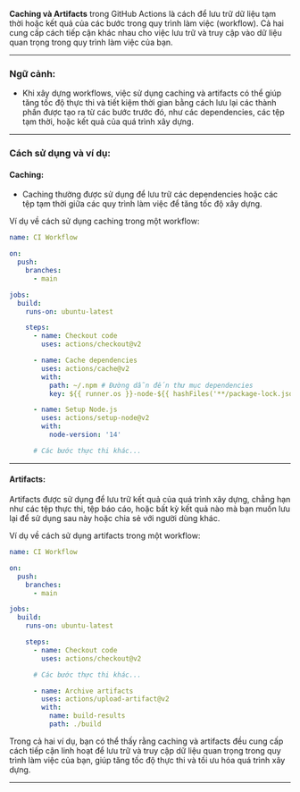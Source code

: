 **Caching và Artifacts** trong GitHub Actions là cách để lưu trữ dữ liệu tạm thời hoặc kết quả của các bước trong quy trình làm việc (workflow). Cả hai cung cấp cách tiếp cận khác nhau cho việc lưu trữ và truy cập vào dữ liệu quan trọng trong quy trình làm việc của bạn.

---

### Ngữ cảnh:

- Khi xây dựng workflows, việc sử dụng caching và artifacts có thể giúp tăng tốc độ thực thi và tiết kiệm thời gian bằng cách lưu lại các thành phần được tạo ra từ các bước trước đó, như các dependencies, các tệp tạm thời, hoặc kết quả của quá trình xây dựng.

---

### Cách sử dụng và ví dụ:

#### Caching:
- Caching thường được sử dụng để lưu trữ các dependencies hoặc các tệp tạm thời giữa các quy trình làm việc để tăng tốc độ xây dựng.

Ví dụ về cách sử dụng caching trong một workflow:

```yaml
name: CI Workflow

on:
  push:
    branches:
      - main

jobs:
  build:
    runs-on: ubuntu-latest

    steps:
      - name: Checkout code
        uses: actions/checkout@v2

      - name: Cache dependencies
        uses: actions/cache@v2
        with:
          path: ~/.npm # Đường dẫn đến thư mục dependencies
          key: ${{ runner.os }}-node-${{ hashFiles('**/package-lock.json') }}

      - name: Setup Node.js
        uses: actions/setup-node@v2
        with:
          node-version: '14'

      # Các bước thực thi khác...
```

---

#### Artifacts:
Artifacts được sử dụng để lưu trữ kết quả của quá trình xây dựng, chẳng hạn như các tệp thực thi, tệp báo cáo, hoặc bất kỳ kết quả nào mà bạn muốn lưu lại để sử dụng sau này hoặc chia sẻ với người dùng khác.

Ví dụ về cách sử dụng artifacts trong một workflow:

```yaml
name: CI Workflow

on:
  push:
    branches:
      - main

jobs:
  build:
    runs-on: ubuntu-latest

    steps:
      - name: Checkout code
        uses: actions/checkout@v2

      # Các bước thực thi khác...

      - name: Archive artifacts
        uses: actions/upload-artifact@v2
        with:
          name: build-results
          path: ./build
```

Trong cả hai ví dụ, bạn có thể thấy rằng caching và artifacts đều cung cấp cách tiếp cận linh hoạt để lưu trữ và truy cập dữ liệu quan trọng trong quy trình làm việc của bạn, giúp tăng tốc độ thực thi và tối ưu hóa quá trình xây dựng.

---
